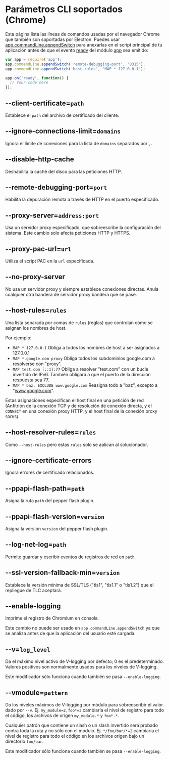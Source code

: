 # Parámetros CLI soportados (Chrome)

Esta página lista las líneas de comandos usadas por el navegador Chrome que también son
soportadas por Electron. Puedes usar [app.commandLine.appendSwitch][append-switch] para
anexarlas en el script principal de tu aplicación antes de que el evento [ready][ready] del
módulo [app][app] sea emitido:

```javascript
var app = require('app');
app.commandLine.appendSwitch('remote-debugging-port', '8315');
app.commandLine.appendSwitch('host-rules', 'MAP * 127.0.0.1');

app.on('ready', function() {
  // Your code here
});
```

## --client-certificate=`path`

Establece el `path` del archivo de certificado del cliente.

## --ignore-connections-limit=`domains`

Ignora el límite de conexiones para la lista de `domains` separados por `,`.

## --disable-http-cache

Deshabilita la caché del disco para las peticiones HTTP.

## --remote-debugging-port=`port`

Habilita la depuración remota a través de HTTP en el puerto especificado.

## --proxy-server=`address:port`

Usa un servidor proxy especificado, que sobreescribe la configuración del sistema.
Este cambio solo afecta peticiones HTTP y HTTPS.

## --proxy-pac-url=`url`

Utiliza el script PAC en la `url` especificada.

## --no-proxy-server

No usa un servidor proxy y siempre establece conexiones directas. Anula cualquier
otra bandera de servidor proxy bandera que se pase.

## --host-rules=`rules`

Una lista separada por comas de `rules` (reglas) que controlan cómo se asignan los
nombres de host.

Por ejemplo:

* `MAP * 127.0.0.1` Obliga a todos los nombres de host a ser asignados a 127.0.0.1
* `MAP *.google.com proxy` Obliga todos los subdominios google.com a resolverse con
  "proxy".
* `MAP test.com [::1]:77` Obliga a  resolver "test.com" con un bucle invertido de IPv6.
  También obligará a que el puerto de la dirección respuesta sea 77.
* `MAP * baz, EXCLUDE www.google.com` Reasigna todo a "baz", excepto a "www.google.com".

Estas asignaciones especifican el host final en una petición de red (Anfitrión de la conexión TCP
y de resolución de conexión directa, y el `CONNECT` en una conexión proxy HTTP, y el host final de
la conexión proxy `SOCKS`).

## --host-resolver-rules=`rules`

Como `--host-rules` pero estas `rules` solo se aplican al solucionador.

[app]: app.md
[append-switch]: app.md#appcommandlineappendswitchswitch-value
[ready]: app.md#event-ready

## --ignore-certificate-errors

Ignora errores de certificado relacionados.

## --ppapi-flash-path=`path`

Asigna la ruta `path` del pepper flash plugin.

## --ppapi-flash-version=`version`

Asigna la versión `version` del pepper flash plugin.

## --log-net-log=`path`

Permite guardar y escribir eventos de registros de red en `path`.

## --ssl-version-fallback-min=`version`

Establece la versión mínima de SSL/TLS ("tls1", "tls1.1" o "tls1.2") que
el repliegue de TLC aceptará.

## --enable-logging

Imprime el registro de Chromium en consola.

Este cambio no puede ser usado en `app.commandLine.appendSwitch` ya que se analiza antes de que la
aplicación del usuario esté cargada.

## --v=`log_level`

Da el máximo nivel activo de V-logging por defecto; 0 es el predeterminado. Valores positivos
son normalmente usados para los niveles de V-logging.

Este modificador sólo funciona cuando también se pasa `--enable-logging`.

## --vmodule=`pattern`

Da los niveles máximos de V-logging por módulo para sobreescribir el valor dado por
`--v`. Ej. `my_module=2,foo*=3` cambiaría el nivel de registro para todo el código,
los archivos de origen `my_module.*` y `foo*.*`.

Cualquier patrón que contiene un slash o un slash invertido será probado contra toda la ruta
y no sólo con el módulo. Ej. `*/foo/bar/*=2` cambiaría el nivel de registro para todo el código
en los archivos origen bajo un directorio `foo/bar`.

Este modificador sólo funciona cuando también se pasa `--enable-logging`.
